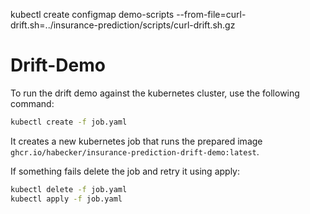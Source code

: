 kubectl create configmap demo-scripts --from-file=curl-drift.sh=../insurance-prediction/scripts/curl-drift.sh.gz

# Drift-Demo

To run the drift demo against the kubernetes cluster, use the following command:

```sh
kubectl create -f job.yaml
```

It creates a new kubernetes job that runs the prepared image `ghcr.io/habecker/insurance-prediction-drift-demo:latest`.

If something fails delete the job and retry it using apply:

```sh
kubectl delete -f job.yaml
kubectl apply -f job.yaml
```
